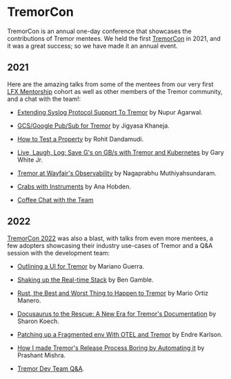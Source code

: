 # TremorCon

TremorCon is an annual one-day conference that showcases the contributions
of Tremor mentees. We held the first [TremorCon](https://community.cncf.io/events/details/cncf-tremor-community-presents-tremor-con-2021/) in 2021, and it was a great success;
so we have made it an annual event.

## 2021

Here are the amazing talks from some of the mentees from our very first [LFX Mentorship](https://mentorship.lfx.linuxfoundation.org/#projects_all) cohort as well as other members of the Tremor community, and a chat with the team!:

- [Extending Syslog Protocol Support To Tremor](https://www.youtube.com/watch?v=T-WukekIUMs&list=PLNTN4J6tdf20vy14FVOazLTdou_8xyvfe&index=1) by Nupur Agarwal.

- [GCS/Google Pub/Sub for Tremor](https://www.youtube.com/watch?v=woBnkJ0YPjs&list=PLNTN4J6tdf20vy14FVOazLTdou_8xyvfe&index=2) by Jigyasa Khaneja.

- [How to Test a Property](https://www.youtube.com/watch?v=pjfuCPtILEw&list=PLNTN4J6tdf20vy14FVOazLTdou_8xyvfe&index=3) by Rohit Dandamudi.

- [Live, Laugh, Log: Save G's on GB/s with Tremor and Kubernetes](https://www.youtube.com/watch?v=xsowS5hEKRg&list=PLNTN4J6tdf20vy14FVOazLTdou_8xyvfe&index=4) by Gary White Jr.

- [Tremor at Wayfair's Observability](https://www.youtube.com/watch?v=iJiI29bKFEA&list=PLNTN4J6tdf20vy14FVOazLTdou_8xyvfe&index=5) by Nagaprabhu Muthiyahsundaram.

- [Crabs with Instruments](https://www.youtube.com/watch?v=ZC7fyqshun8&list=PLNTN4J6tdf20vy14FVOazLTdou_8xyvfe&index=6) by Ana Hobden.

- [Coffee Chat with the Team](https://youtu.be/BeTTMgxMh34)

## 2022

[TremorCon 2022](https://community.cncf.io/events/details/cncf-tremor-community-presents-tremor-con-2022/) was also a blast, with talks from even more mentees, a few adopters showcasing their industry use-cases of Tremor and a Q&A session with the development team:

- [Outlining a UI for Tremor](https://www.youtube.com/watch?v=og3kIey0X5E&list=PLNTN4J6tdf22rEnqZlVRWHjiDyRBNy3Iw&index=1) by Mariano Guerra.

- [Shaking up the Real-time Stack](https://www.youtube.com/watch?v=6PdTvpydnJM&list=PLNTN4J6tdf22rEnqZlVRWHjiDyRBNy3Iw&index=2) by Ben Gamble.

- [Rust, the Best and Worst Thing to Happen to Tremor](https://www.youtube.com/watch?v=cz6nv5YzgqM&list=PLNTN4J6tdf22rEnqZlVRWHjiDyRBNy3Iw&index=3) by Mario Ortiz Manero.

- [Docusaurus to the Rescue: A New Era for Tremor's Documentation](https://www.youtube.com/watch?v=ENwT1E9cEm4&list=PLNTN4J6tdf22rEnqZlVRWHjiDyRBNy3Iw&index=4) by Sharon Koech.

- [Patching up a Fragmented env With OTEL and Tremor](https://www.youtube.com/watch?v=ZK6fGYTS-HM&list=PLNTN4J6tdf22rEnqZlVRWHjiDyRBNy3Iw&index=5) by Endre Karlson.

- [How I made Tremor's Release Process Boring by Automating it](https://www.youtube.com/watch?v=JUw066KLRsk&list=PLNTN4J6tdf22rEnqZlVRWHjiDyRBNy3Iw&index=6) by Prashant Mishra.

- [Tremor Dev Team Q&A](https://www.youtube.com/watch?v=l1ZdC76ax58&list=PLNTN4J6tdf22rEnqZlVRWHjiDyRBNy3Iw&index=7).
